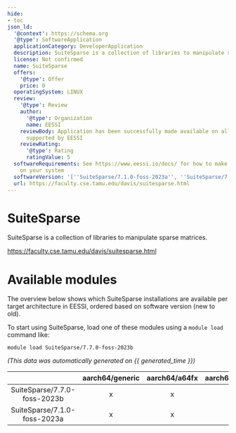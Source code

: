 ```yaml
---
hide:
- toc
json_ld:
  '@context': https://schema.org
  '@type': SoftwareApplication
  applicationCategory: DeveloperApplication
  description: SuiteSparse is a collection of libraries to manipulate sparse matrices.
  license: Not confirmed
  name: SuiteSparse
  offers:
    '@type': Offer
    price: 0
  operatingSystem: LINUX
  review:
    '@type': Review
    author:
      '@type': Organization
      name: EESSI
    reviewBody: Application has been successfully made available on all architectures
      supported by EESSI
    reviewRating:
      '@type': Rating
      ratingValue: 5
  softwareRequirements: See https://www.eessi.io/docs/ for how to make EESSI available
    on your system
  softwareVersion: '[''SuiteSparse/7.1.0-foss-2023a'', ''SuiteSparse/7.7.0-foss-2023b'']'
  url: https://faculty.cse.tamu.edu/davis/suitesparse.html
---
```


SuiteSparse
===========


SuiteSparse is a collection of libraries to manipulate sparse matrices.

https://faculty.cse.tamu.edu/davis/suitesparse.html
# Available modules


The overview below shows which SuiteSparse installations are available per target architecture in EESSI, ordered based on software version (new to old).

To start using SuiteSparse, load one of these modules using a `module load` command like:

```shell
module load SuiteSparse/7.7.0-foss-2023b
```

*(This data was automatically generated on {{ generated_time }})*

| |aarch64/generic|aarch64/a64fx|aarch64/neoverse_n1|aarch64/neoverse_v1|aarch64/nvidia/grace|x86_64/generic|x86_64/amd/zen2|x86_64/amd/zen3|x86_64/amd/zen4|x86_64/intel/cascadelake|x86_64/intel/haswell|x86_64/intel/icelake|x86_64/intel/sapphirerapids|x86_64/intel/skylake_avx512|
| :---: | :---: | :---: | :---: | :---: | :---: | :---: | :---: | :---: | :---: | :---: | :---: | :---: | :---: | :---: |
|SuiteSparse/7.7.0-foss-2023b|x|x|x|x|x|x|x|x|x|x|x|x|x|x|
|SuiteSparse/7.1.0-foss-2023a|x|x|x|x|x|x|x|x|x|x|x|x|x|x|
